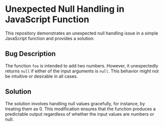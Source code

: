 # Unexpected Null Handling in JavaScript Function

This repository demonstrates an unexpected null handling issue in a simple JavaScript function and provides a solution.

## Bug Description
The function `foo` is intended to add two numbers. However, it unexpectedly returns `null` if either of the input arguments is `null`. This behavior might not be intuitive or desirable in all cases.

## Solution
The solution involves handling null values gracefully, for instance, by treating them as 0. This modification ensures that the function produces a predictable output regardless of whether the input values are numbers or null.